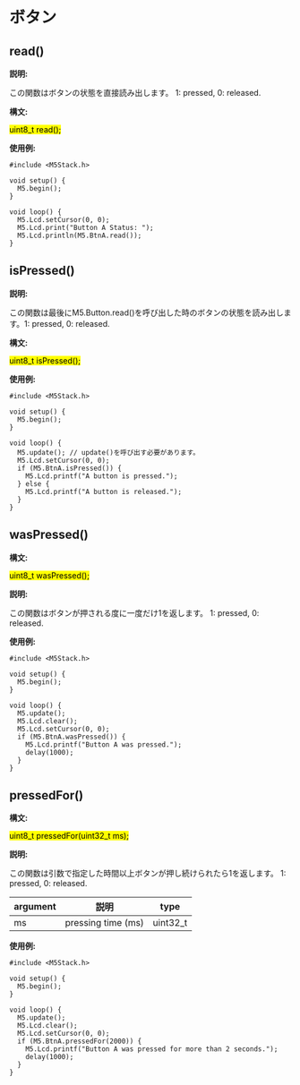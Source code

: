 # ボタン

## read()

**説明:**

この関数はボタンの状態を直接読み出します。 1: pressed, 0: released.

**構文:**

<mark>uint8_t read();</mark>

**使用例:**

```clike
#include <M5Stack.h>

void setup() {
  M5.begin();
}

void loop() {
  M5.Lcd.setCursor(0, 0);
  M5.Lcd.print("Button A Status: ");
  M5.Lcd.println(M5.BtnA.read());
}
```

## isPressed()

**説明:**

この関数は最後にM5.Button.read()を呼び出した時のボタンの状態を読み出します。1: pressed, 0: released.

**構文:**

<mark>uint8_t isPressed();</mark>

**使用例:**

```clike
#include <M5Stack.h>

void setup() {
  M5.begin();
}

void loop() {
  M5.update(); // update()を呼び出す必要があります。
  M5.Lcd.setCursor(0, 0);
  if (M5.BtnA.isPressed()) {
    M5.Lcd.printf("A button is pressed.");
  } else {
    M5.Lcd.printf("A button is released.");
  }
}
```

## wasPressed()

**構文:**

<mark>uint8_t wasPressed();</mark>

**説明:**

この関数はボタンが押される度に一度だけ1を返します。 1: pressed, 0: released.

**使用例:**

```clike
#include <M5Stack.h>

void setup() {
  M5.begin();
}

void loop() {
  M5.update();
  M5.Lcd.clear();
  M5.Lcd.setCursor(0, 0);
  if (M5.BtnA.wasPressed()) {
    M5.Lcd.printf("Button A was pressed.");
    delay(1000);
  }
}
```

## pressedFor()

**構文:**

<mark>uint8_t pressedFor(uint32_t ms);</mark>

**説明:**

この関数は引数で指定した時間以上ボタンが押し続けられたら1を返します。 1: pressed, 0: released.

| argument | 説明 | type |
| --- | --- | -- |
| ms | pressing time (ms) | uint32_t |

**使用例:**

```clike
#include <M5Stack.h>

void setup() {
  M5.begin();
}

void loop() {
  M5.update();
  M5.Lcd.clear();
  M5.Lcd.setCursor(0, 0);
  if (M5.BtnA.pressedFor(2000)) {
    M5.Lcd.printf("Button A was pressed for more than 2 seconds.");
    delay(1000);
  }
}
```
